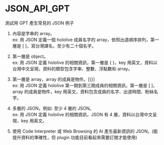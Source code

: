 # JSON_API_GPT
測試用 GPT 產生常見的 JSON 例子

1. 內容是字串的 array。</br>
   ex: 用 JSON 定義一個 hololive 成員名字的 array，依照出道順序排列，第一層是 [ ]，寫台灣譯名，至少有二十個名字。
2. 第一層是 object。</br>
   ex: 用 JSON 定義 hololive 的相關資訊，第一層是 { }，key 用英文，資料以台灣中文呈現，資料的類型包含字串、整數、浮點數和 array。
3. 第一層是 array，array 的成員是物件。[{}]</br>
   ex: 用 JSON 定義 hololive 第一期到第三期成員的相關資訊，第一層是 [ ]，array 的成員是物件，key 用英文，資料包含成員的名字、出道時間、粉絲名字。
4. 多層的 JSON，例如: 至少 4 層的 JSON。</br>
   ex: 用 JSON 定義 hololive 的相關資訊，JSON 有 4 層，資料以台灣中文呈現，key 用英文。
   
5. 使用 Code Interpreter 或 Web Browsing 的 AI 產生最新資訊的 JSON。(能提升資料的準確性，但 plugin 功能目前看起來需要訂閱才能使用)</br>


